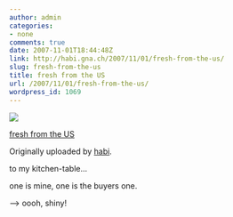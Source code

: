 ```yaml
---
author: admin
categories:
- none
comments: true
date: 2007-11-01T18:44:48Z
link: http://habi.gna.ch/2007/11/01/fresh-from-the-us/
slug: fresh-from-the-us
title: fresh from the US
url: /2007/11/01/fresh-from-the-us/
wordpress_id: 1069
---
```


[![](http://farm3.static.flickr.com/2413/1815311734_2b4477b420_m.jpg)](http://www.flickr.com/photos/habi/1815311734/)
   

 
  [fresh from the US](http://www.flickr.com/photos/habi/1815311734/)
    

  Originally uploaded by [habi](http://www.flickr.com/people/habi/).
 



to my kitchen-table...  

one is mine, one is the buyers one.  

--> oooh, shiny!
  

